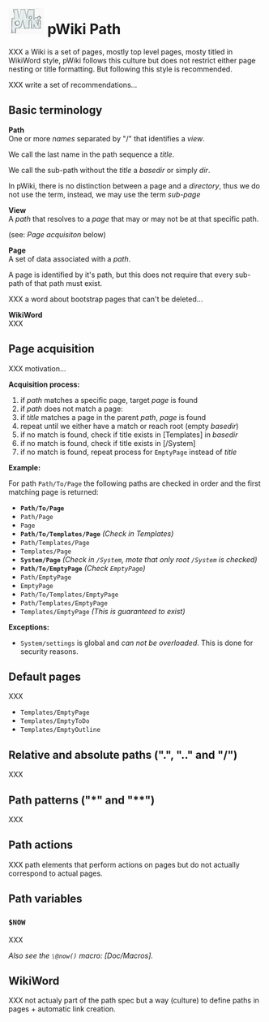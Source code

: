 # ![pWiki](img/pWiki-i.jpg) pWiki Path

XXX a Wiki is a set of pages, mostly top level pages, mosty titled in
WikiWord style, pWiki follows this culture but does not restrict either 
page nesting or title formatting. But following this style is recommended.

XXX write a set of recommendations...



## Basic terminology

**Path**  
One or more _names_ separated by "/" that identifies a _view_.

We call the last name in the path sequence a _title_.

We call the sub-path without the _title_ a _basedir_ or simply _dir_.

In pWiki, there is no distinction between a page and a _directory_, thus
we do not use the term, instead, we may use the term _sub-page_


**View**  
A _path_ that resolves to a _page_ that may or may not be at that specific
path.

(see: _Page acquisiton_ below)


**Page**  
A set of data associated with a _path_.

A page is identified by it's path, but this does not require that every
sub-path of that path must exist.

XXX a word about bootstrap pages that can't be deleted...


**WikiWord**  
XXX


## Page acquisition

XXX motivation...

**Acquisition process:**

1. if _path_ matches a specific page, target _page_ is found 
1. if _path_ does not match a page:
  1. if _title_ matches a page in the parent _path_, _page_ is found
  1. repeat until we either have a match or reach root (empty _basedir_)
1. if no match is found, check if title exists in [Templates] in _basedir_
1. if no match is found, check if title exists in [/System]
1. if no match is found, repeat process for `EmptyPage` instead of _title_


**Example:**  

For path `Path/To/Page` the following paths are checked in order 
and the first matching page is returned:

- **`Path/To/Page`**
- `Path/Page`
- `Page`
- **`Path/To/Templates/Page`** _(Check in Templates)_
- `Path/Templates/Page`
- `Templates/Page`
- **`System/Page`** _(Check in `/System`, mote that only root `/System` is checked)_
- **`Path/To/EmptyPage`** _(Check `EmptyPage`)_
- `Path/EmptyPage`
- `EmptyPage`
- `Path/To/Templates/EmptyPage`
- `Path/Templates/EmptyPage`
- `Templates/EmptyPage` _(This is guaranteed to exist)_


**Exceptions:**

- `System/settings` is global and _can not be overloaded_. This is done for 
security reasons.



## Default pages

XXX

- `Templates/EmptyPage`
- `Templates/EmptyToDo`
- `Templates/EmptyOutline`



## Relative and absolute paths (".", ".." and "/")

XXX



## Path patterns ("\*" and "\*\*")

XXX



## Path actions

XXX path elements that perform actions on pages but do not actually 
correspond to actual pages.



## Path variables

### `$NOW`

XXX

_Also see the `\@now()` macro: [Doc/Macros]._



## WikiWord

XXX not actualy part of the path spec but a way (culture) to define paths 
in pages + automatic link creation.


<!-- @filter(markdown) -->
<!-- vim:set ts=4 sw=4 ft=markdown spell : -->
